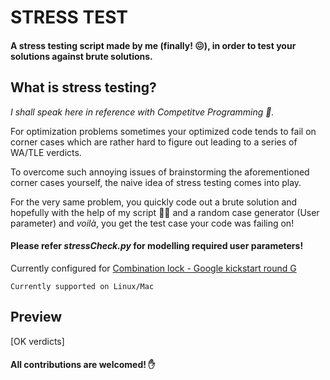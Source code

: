# STRESS TEST
#### A stress testing script made by me (finally! :confounded:), in order to test your solutions against brute solutions.

## What is stress testing?
*I shall speak here in reference with Competitve Programming :bow:.*

For optimization problems sometimes your optimized code tends to fail on corner cases which are rather hard to figure out leading to a series of WA/TLE verdicts.

To overcome such annoying issues of brainstorming the aforementioned corner cases yourself, the naive idea of stress testing comes into play.

For the very same problem, you quickly code out a brute solution and hopefully with the help of my script :ok_man: and a random case generator (User parameter) and *voilà*, you get the test case your code was failing on!


#### Please refer *stressCheck.py* for modelling required user parameters!

Currently configured for [Combination lock - Google kickstart round G](https://codingcompetitions.withgoogle.com/kickstart/round/00000000001a0069/0000000000414a24) 

```
Currently supported on Linux/Mac
```

## Preview

[OK verdicts]

#### All contributions are welcomed! :hand:

